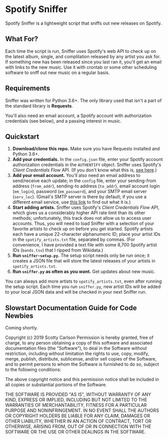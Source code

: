 # Spotify Sniffer
Spotify Sniffer is a lightweight script that sniffs out new releases on Spotify.

## What For?
Each time the script is run, Sniffer uses Spotify's web API to check up on the latest album, single, and complilation released by any artist you ask for. If something new has been released since you last ran it, you'll get an email with links to the new music. Use it with crontab or some other scheduling software to sniff out new music on a regular basis.

## Requirements
Sniffer was written for Python 3.6+. The only library used that isn't a part of the standard library is **Requests**.

You'll also need an email account, a Spotify account with authorization credentials (see below), and a passing interest in music.

## Quickstart
1. **Download/clone this repo.** Make sure you have Requests installed and Python 3.6+.
2. **Add your credentials.** In the ```config.json``` file, enter your Spotify account authorization credentials in the ```AUTHENTIFY``` object. Sniffer uses Spotify's *Client Credentials Flow* API. (If you don't know what this is, [see here](https://developer.spotify.com/documentation/general/guides/authorization-guide/).)
3. **Add your email account.** You'll also need an email address to send/receive each update; in the ```config``` file, enter your sending-from address (```from_addr```), sending-to address (```to_addr```), email account login (```em_login```), password (```em_password```), and your SMTP email server (```serv_loc```). (Gmail's SMTP server is there by default; if you use a different email service, use [this link](https://serversmtp.com/what-is-my-smtp/) to find out what it is.)
4. **Start adding artists.** Sniffer uses Spotify's *Client Credentials Flow* API, which gives us a considerably higher API rate limit than its other methods; unfortunately, this track does not allow us to access user accounts. Thus, you will need to load Sniffer with a selection of your favorite artists to check up on before you get started. Spotify artists each have a unique 22-character alphanumeric ID; place your artist IDs in the ```spotify_artists.txt``` file, separated by commas. (For convenience, I have provided a text file with some 8,700 Spotify artist IDs (```bands.tsv```) that I ripped from Wikidata.)
5. **Run ```sniffer-setup.py```.** The setup script needs only be run once; it creates a JSON file that will store the latest releases of your artists in ```spotify_artists.txt```.
6. **Run ```sniffer.py``` as often as you want.** Get updates about new music.

You can always add more artists to ```spotify_artists.txt```, even after running the setup script. Each time you run ```sniffer.py```, new artist IDs will be added to your local JSON data and will be checked in your next Sniffer run.

## Slowstart Documentation Guide for Code Newbies
Coming shortly.

Copyright (c) 2019 Scotty Carlson
Permission is hereby granted, free of charge, to any person obtaining a copy
of this software and associated documentation files (the "Software"), to deal
in the Software without restriction, including without limitation the rights
to use, copy, modify, merge, publish, distribute, sublicense, and/or sell
copies of the Software, and to permit persons to whom the Software is
furnished to do so, subject to the following conditions:

The above copyright notice and this permission notice shall be included in all
copies or substantial portions of the Software.

THE SOFTWARE IS PROVIDED "AS IS", WITHOUT WARRANTY OF ANY KIND, EXPRESS OR
IMPLIED, INCLUDING BUT NOT LIMITED TO THE WARRANTIES OF MERCHANTABILITY,
FITNESS FOR A PARTICULAR PURPOSE AND NONINFRINGEMENT. IN NO EVENT SHALL THE
AUTHORS OR COPYRIGHT HOLDERS BE LIABLE FOR ANY CLAIM, DAMAGES OR OTHER
LIABILITY, WHETHER IN AN ACTION OF CONTRACT, TORT OR OTHERWISE, ARISING FROM,
OUT OF OR IN CONNECTION WITH THE SOFTWARE OR THE USE OR OTHER DEALINGS IN THE
SOFTWARE.
